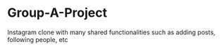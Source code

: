 # Group-A-Project
Instagram clone with many shared functionalities such as adding posts, following people, etc

